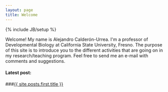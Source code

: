 ```yaml
---
layout: page
title: Welcome
---
```


{% include JB/setup %}

Welcome! My name is Alejandro Calderón-Urrea.  I'm a professor of Developmental Biology at California State University, Fresno. The purpose of this site is to introduce you to the different activities that are going on in my research/teaching program. Feel free to send me an e-mail with comments and suggestions.
    
#### Latest post:
###<a href="{{ site.posts.first.url }}" target="_blank">{{ site.posts.first.title }}</a>
<!-- ###[{{ site.posts.first.title }}]({{ site.posts.first.url }}) -->

<!-- Include this if you want to have a display of projects...
#### Project posts:

{% for post in site.tags.projects %}
###<a href="{{ post.url }}" target="_blank">{{ post.title }}</a>
{% endfor %} -->

<!-- And if you'd like to explore here are some [Categories](/categories) and [Tags](/tags) for you to check out. -->
